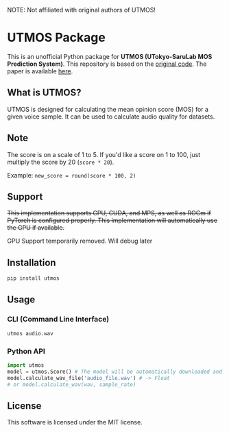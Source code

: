 NOTE: Not affiliated with original authors of UTMOS!


# UTMOS Package

This is an unofficial Python package for **UTMOS (UTokyo-SaruLab MOS Prediction System)**. This repository is based on the [original code](https://github.com/sarulab-speech/UTMOS22). The paper is available [here](https://arxiv.org/abs/2204.02152).

## What is UTMOS?

UTMOS is designed for calculating the mean opinion score (MOS) for a given voice sample. It can be used to calculate audio quality for datasets.

## Note

The score is on a scale of 1 to 5. If you'd like a score on 1 to 100, just multiply the score by 20 (`score * 20`).

Example: `new_score = round(score * 100, 2)`

## Support

~~This implementation supports CPU, CUDA, and MPS, as well as ROCm if PyTorch is configured properly. This implementation will automatically use the GPU if available.~~

GPU Support temporarily removed. Will debug later

## Installation

```bash
pip install utmos
```

## Usage

### CLI (Command Line Interface)

```bash
utmos audio.wav
```

### Python API

```python
import utmos
model = utmos.Score() # The model will be automatically downloaded and will automatically utilize the GPU if available.
model.calculate_wav_file('audio_file.wav') # -> Float
# or model.calculate_wav(wav, sample_rate)
```

## License

This software is licensed under the MIT license.
